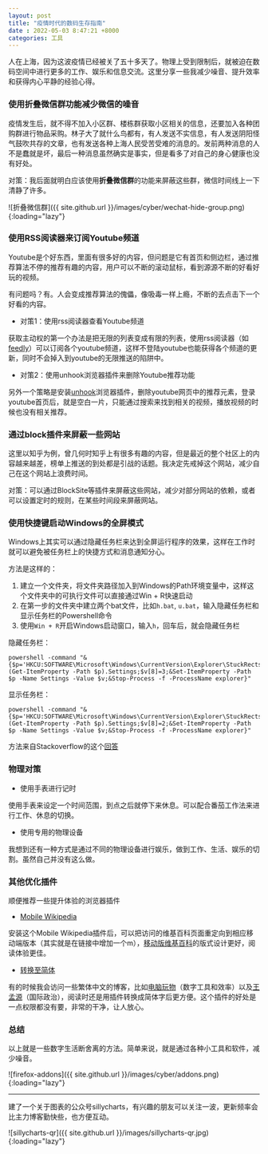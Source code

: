 ```yaml
---
layout: post
title: "疫情时代的数码生存指南"
date : 2022-05-03 8:47:21 +8000
categories: 工具
---
```


人在上海，因为这波疫情已经被关了五十多天了。物理上受到限制后，就被迫在数码空间中进行更多的工作、娱乐和信息交流。这里分享一些我减少噪音、提升效率和获得内心平静的经验心得。

### 使用折叠微信群功能减少微信的噪音

疫情发生后，就不得不加入小区群、楼栋群获取小区相关的信息，还要加入各种团购群进行物品采购。林子大了就什么鸟都有，有人发送不实信息，有人发送阴阳怪气鼓吹共存的文章，也有发送各种上海人民受苦受难的消息的。发前两种消息的人不是蠢就是坏，最后一种消息虽然确实是事实，但是看多了对自己的身心健康也没有好处。

对策：我后面就明白应该使用**折叠微信群**的功能来屏蔽这些群，微信时间线上一下清静了许多。

![折叠微信群]({{ site.github.url }}/images/cyber/wechat-hide-group.png){:loading="lazy"}

### 使用RSS阅读器来订阅Youtube频道

Youtube是个好东西，里面有很多好的内容，但问题是它有首页和侧边栏，通过推荐算法不停的推荐有趣的内容，用户可以不断的滚动鼠标，看到源源不断的好看好玩的视频。

有问题吗？有。人会变成推荐算法的傀儡，像吸毒一样上瘾，不断的去点击下一个好看的内容。

* 对策1：使用rss阅读器查看Youtube频道

获取主动权的第一个办法是把无限的列表变成有限的列表，使用rss阅读器（如[feedly](https://feedly.com)）可以订阅各个youtube频道，这样不登陆youtube也能获得各个频道的更新，同时不会掉入到youtube的无限推送的陷阱中。

* 对策2：使用unhook浏览器插件来删除Youtube推荐功能

另外一个策略是安装[unhook](https://addons.mozilla.org/zh-CN/firefox/addon/youtube-recommended-videos/)浏览器插件，删除youtube网页中的推荐元素，登录youtube首页后，就是空白一片，只能通过搜索来找到相关的视频，播放视频的时候也没有相关推荐。

### 通过block插件来屏蔽一些网站

这里以知乎为例，曾几何时知乎上有很多有趣的内容，但是最近的整个社区上的内容越来越差，榜单上推送的到处都是引战的话题。我决定先戒掉这个网站，减少自己在这个网站上浪费时间。

对策：可以通过BlockSite等插件来屏蔽这些网站，减少对部分网站的依赖，或者可以设置定时的规则，在某些时间段来屏蔽网站。

### 使用快捷键启动Windows的全屏模式

Windows上其实可以通过隐藏任务栏来达到全屏运行程序的效果，这样在工作时就可以避免被任务栏上的快捷方式和消息通知分心。

方法是这样的：

1. 建立一个文件夹，将文件夹路径加入到Windows的Path环境变量中，这样这个文件夹中的可执行文件可以直接通过Win + R快速启动
2. 在第一步的文件夹中建立两个bat文件，比如`h.bat`, `u.bat`，输入隐藏任务栏和显示任务栏的Powershell命令
3. 使用`Win + R`开启Windows启动窗口，输入`h`，回车后，就会隐藏任务栏

隐藏任务栏：

```
powershell -command "&{$p='HKCU:SOFTWARE\Microsoft\Windows\CurrentVersion\Explorer\StuckRects3';$v=(Get-ItemProperty -Path $p).Settings;$v[8]=3;&Set-ItemProperty -Path $p -Name Settings -Value $v;&Stop-Process -f -ProcessName explorer}"
```

显示任务栏：

```
powershell -command "&{$p='HKCU:SOFTWARE\Microsoft\Windows\CurrentVersion\Explorer\StuckRects3';$v=(Get-ItemProperty -Path $p).Settings;$v[8]=2;&Set-ItemProperty -Path $p -Name Settings -Value $v;&Stop-Process -f -ProcessName explorer}"
```

方法来自Stackoverflow的这个[回答](https://stackoverflow.com/questions/31416438/how-to-auto-hide-the-taskbar-from-the-command-line)

### 物理对策

* 使用手表进行记时

使用手表来设定一个时间范围，到点之后就停下来休息。可以配合番茄工作法来进行工作、休息的切换。

* 使用专用的物理设备

我想到还有一种方式是通过不同的物理设备进行娱乐，做到工作、生活、娱乐的切割。虽然自己并没有这么做。

### 其他优化插件

顺便推荐一些提升体验的浏览器插件

* [Mobile Wikipedia](https://addons.mozilla.org/zh-CN/firefox/addon/mobile-wikipedia-webextension)

安装这个Mobile Wikipedia插件后，可以把访问的维基百科页面重定向到相应移动端版本（其实就是在链接中增加一个m），[移动版维基百科](https://zh.m.wikipedia.org/wiki/%E7%BB%B4%E5%9F%BA%E7%99%BE%E7%A7%91)的版式设计更好，阅读体验更佳。

* [转换至简体](https://addons.mozilla.org/zh-CN/firefox/addon/%E8%BD%AC%E6%8D%A2%E8%87%B3%E7%AE%80%E4%BD%93)

有的时候我会访问一些繁体中文的博客，比如[电脑玩物](https://www.playpcesor.com/)（数字工具和效率）以及[王孟源](https://blog.udn.com/MengyuanWang/article)（国际政治），阅读时还是用插件转换成简体字后更方便。这个插件的好处是一点权限都没有要，非常的干净，让人放心。

### 总结

以上就是一些数字生活断舍离的方法。简单来说，就是通过各种小工具和软件，减少噪音。

![firefox-addons]({{ site.github.url }}/images/cyber/addons.png){:loading="lazy"}

---

建了一个关于图表的公众号sillycharts，有兴趣的朋友可以关注一波，更新频率会比主力博客勤快些，也方便互动。

![sillycharts-qr]({{ site.github.url }}/images/sillycharts-qr.jpg){:loading="lazy"}